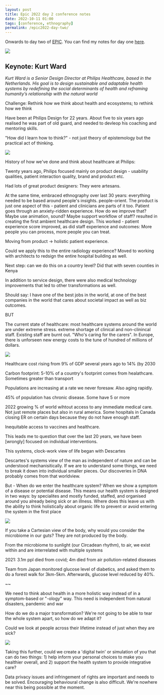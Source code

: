 ```yaml
---
layout: post
title: Epic 2022 day 2 conference notes
date: 2022-10-11 01:00
tags: [conference, ethnography]
permalink: /epic2022-day-two/
---
```


Onwards to day two of [EPIC](https://2022.epicpeople.org/). You can find my notes for day one [here](https://robinkwong.com/epic2022-day-one/).

![](/images/epic2022/IMG_0672.jpg)

## Keynote: Kurt Ward

_Kurt Ward is a Senior Design Director at Philips Healthcare, based in the Netherlands. His goal is to design sustainable and adaptable health systems by redefining the social determinants of health and reframing humanity’s relationship with the natural world_

Challenge: Rethink how we think about health and ecosystems; to rethink how we think

Have been at Philips Design for 22 years. About five to six years ago realised he was part of old guard, and needed to devleop his coaching and mentoring skills. 

"How did I learn how to think?" - not just theory of epistemology but the practical act of thinking.

![](/images/epic2022/IMG_0674.jpg)

History of how we've done and think about healthcare at Philips:

Twenty years ago, Philips focused mainly on product design - usability qualities, patient interaction quality, brand and product etc.

Had lots of great product designers: They were artesans.

At the same time, embraced ethnography over last 30 years: everything needed to be based around people's insights. people-orient. The product is just one aspect of this - patient and clinicians are parts of it too. Patient goes through an anxiety-ridden experience. How do we improve that? Maybe use animation, sound? Maybe support workflow of staff? resulted in creating the first ambient healthcare design. This worked - patient experience score improved, as did staff experience and outcomes: More people you can process, more people you can treat. 

Moving from product -> holistic patient experience.

Could we apply this to the entire radiology experience? Moved to working with architects to redsign the entire hospital building as well.

Next step: can we do this on a country level? Did that with seven counties in Kenya

In addition to service design, there were also medical technology improvements that led to other transformations as well.

Should say: I have one of the best jobs in the world, at one of the best companies in the world that cares about societal impact as well as biz outcomes. 

BUT

The current state of healthcare: most healthcare systems around the world are under extreme stress. extreme shortage of clinical and non-clinincal staff. Existing staff are burnt out. "Who's caring for the carers". In Europe, there is unforseen new energy costs to the tune of hundred of millions of dollars.

![](/images/epic2022/IMG_0675.jpg)

Healthcare cost rising from 9% of GDP several years ago to 14% (by 2030

Carbon footprint: 5-10% of a country's footprint comes from healathcare. Sometimes greater than transport   

Populations are increasing at a rate we never foresaw. Also aging rapidly.

45% of population has chronic disease. Some have 5 or more 

2022 growing % of world wihtout access to any immediate medical care. Not just remote places but also in rural america. Some hospitals in Canada closing ER on certain days because they do not have enough staff.

Inequitable access to vaccines and healthcare.

This leads me to question that over the last 20 years, we have been [wrongly] focused on individual interventions.    

This systems, clock-work view of life began with Descartes

Descartes's systems view of the man as independent of nature and can be understood mechanisitically. If we are to understand some things, we need to break it down into individual smaller pieces. Our discoveries in DNA probably comes from that worldview.

But - When do we enter the healthcare system? When we show a symptom of a disease or potential disease. This means our health system is designed in two ways: by specialites and mostly funded, staffed, and organised around you already being sick or an illness. Where does this leave us with the ability to think holistically about organic life to prevent or avoid entering the system in the first place 

![](/images/epic2022/IMG_0676.jpg)

If you take a Cartesian view of the body, why would you consider the microbiome in our guts? They are not produced by the body.

From the microbiome to sunlight (our Circadean rhythm), to air, we exist within and are interrelated with multiple systems 

2021: 3.1m ppl died from covid; 4m died from air pollution-related diseases

Team from Japan monitored glucose level of diabetics, and asked them to do a forest walk for 3km-5km. Afterwards, glucose level reduced by 40%.   

~~

We need to think about health in a more holistic way instead of in a symptom-based or "-ology" way. This need is independent from natural disasters, pandemic and war

How do we do a major transformation? We're not going to be able to tear the whole system apart, so how do we adapt it?

Could we look at people across their lifetime instead of just when they are sick? 

![](/images/epic2022/IMG_0677.jpg)

Taking this further, could we create a 'digital twin' or simulation of you that can do two things: 1) help inform your personal choices to make you healthier overall, and 2) support the health system to provide integrative care?

Data privacy issues and infringement of rights are important and needs to be solved. Encouraging behavioural change is also difficult. We're nowhere near this being possible at the moment. 



